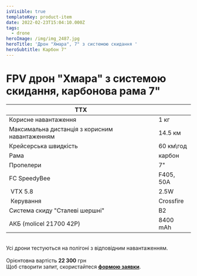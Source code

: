 ```yaml
---
isVisible: true
templateKey: product-item
date: 2022-02-23T15:04:10.000Z
tags:
  - drone
heroImage: /img/img_2487.jpg
heroTitle: 'Дрон "Хмара", 7" з системою скидання '
heroSubtitle: Карбон 7"
---
```

# FPV дрон "Хмара" з системою скидання, карбонова рама 7"

| ТТХ                                            |           |
| ---------------------------------------------- | --------- |
| Корисне навантаження                           | 1 кг      |
| Максимальна дистанція з корисним навантаженням | 14.5 км   |
| Крейсерська швидкість                          | 60 км\год |
| Р﻿ама                                           | карбон    |
| Пропелери                                      | 7"        |
| FC SpeedyBee                                   | F405, 50A |
|﻿ VTX 5.8                                        |2.5W       |    
|﻿ Керування                                      |Crossfire  |    
| Система скиду "Cталеві шершні"                 |B2         |   
| АКБ (molicel 21700 42P)                        | 8400 mAh  |

\
Усі дрони тестуються на полігоні з відповідним навантаженням.\
\
Орієнтовна вартість **22 300** грн \
Щоб створити запит, скористайтеся <a href="https://docs.google.com/forms/d/e/1FAIpQLSflTILqQ9CENT9xGsnn4Ke6l-D-2m2yaclV2jH2pzXmjGk51w/viewform" target="_blank" rel="noopener noreferrer">**формою заявки**</a>.